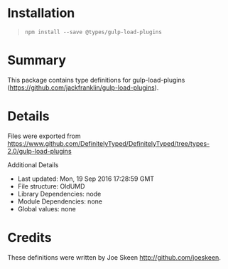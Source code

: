 # Installation
> `npm install --save @types/gulp-load-plugins`

# Summary
This package contains type definitions for gulp-load-plugins (https://github.com/jackfranklin/gulp-load-plugins).

# Details
Files were exported from https://www.github.com/DefinitelyTyped/DefinitelyTyped/tree/types-2.0/gulp-load-plugins

Additional Details
 * Last updated: Mon, 19 Sep 2016 17:28:59 GMT
 * File structure: OldUMD
 * Library Dependencies: node
 * Module Dependencies: none
 * Global values: none

# Credits
These definitions were written by Joe Skeen <http://github.com/joeskeen>.
